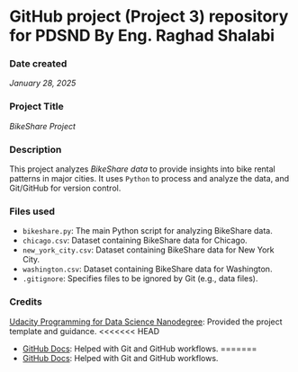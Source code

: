 # GitHub project (Project 3) repository for PDSND By Eng. Raghad Shalabi

### Date created
*January 28, 2025*

### Project Title
*BikeShare Project*

### Description
This project analyzes *BikeShare data* to provide insights into bike rental patterns in major cities. It uses `Python` to process and analyze the data, and Git/GitHub for version control.

### Files used
- `bikeshare.py`: The main Python script for analyzing BikeShare data.
- `chicago.csv`: Dataset containing BikeShare data for Chicago.
- `new_york_city.csv`: Dataset containing BikeShare data for New York City.
- `washington.csv`: Dataset containing BikeShare data for Washington.
- `.gitignore`: Specifies files to be ignored by Git (e.g., data files).

### Credits
[Udacity Programming for Data Science Nanodegree](https://www.udacity.com/): Provided the project template and guidance.
<<<<<<< HEAD
- [GitHub Docs](https://docs.github.com/): Helped with Git and GitHub workflows.
=======
- [GitHub Docs](https://docs.github.com/): Helped with Git and GitHub workflows.